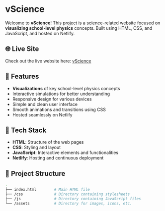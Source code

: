 # vScience

Welcome to **vScience**! This project is a science-related website focused on **visualizing school-level physics** concepts. Built using HTML, CSS, and JavaScript, and hosted on Netlify.

## 🌐 Live Site

Check out the live website here: [vScience](https://vscience.netlify.app/)

## 📑 Features

- **Visualizations** of key school-level physics concepts
- Interactive simulations for better understanding
- Responsive design for various devices
- Simple and clean user interface
- Smooth animations and transitions using CSS
- Hosted seamlessly on Netlify

## 🚀 Tech Stack

- **HTML**: Structure of the web pages
- **CSS**: Styling and layout
- **JavaScript**: Interactive elements and functionalities
- **Netlify**: Hosting and continuous deployment

## 📂 Project Structure

```bash
.
├── index.html        # Main HTML file
├── /css              # Directory containing stylesheets
├── /js               # Directory containing JavaScript files
└── /assets           # Directory for images, icons, etc.
